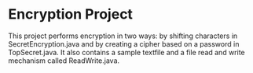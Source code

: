 # Encryption Project

This project performs encryption in two ways: by shifting characters in SecretEncryption.java and by creating a cipher based on a password in TopSecret.java. It also contains a sample textfile and a file read and write mechanism called ReadWrite.java.

